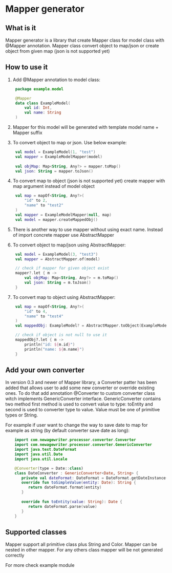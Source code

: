 # Mapper generator

## What is it

Mapper generator is a library that create Mapper class for model class with @Mapper annotation.
Mapper class convert object to map/json or create object from given map (json is not supported yet)

## How to use it

1. Add @Mapper annotation to model class:
   ```kotlin
    package example.model
   
    @Mapper
    data class ExampleModel(
        val id: Int,
        val name: String
    )
   ```

2. Mapper for this model will be generated with template model name + Mapper suffix
3. To convert object to map or json. Use below example:
   ```kotlin
    val model = ExampleModel(1, "test")
    val mapper = ExampleModelMapper(model)
    
    val objMap: Map<String, Any?> = mapper.toMap()
    val json: String = mapper.toJson()      
   ```
4. To convert map to object (json is not supported yet) create mapper with map argument instead of model object
   ```kotlin
    val map = mapOf<String, Any?>(
        "id" to 2,
        "name" to "test2"        
    )
    val mapper = ExampleModelMapper(null, map)
    val model = mapper.createMappedObj()
   ```   
5. There is another way to use mapper without using exact name. Instead of import concrete mapper use AbstractMapper
6. To convert object to map/json using AbstractMapper:
   ```kotlin
    val model = ExampleModel(3, "test3")
    val mapper = AbstractMapper.of(model)
   
    // check if mapper for given object exist
    mapper?.let { m -> 
        val objMap: Map<String, Any?> = m.toMap()
        val json: String = m.toJson()
    }
   ```
7. To convert map to object using AbstractMapper:
   ```kotlin
    val map = mapOf<String, Any?>(
        "id" to 4,
        "name" to "test4"
    )
    val mappedObj: ExampleModel? = AbstractMapper.toObject(ExampleModel::class.java, map)
   
    // check if object is not null to use it
    mappedObj?.let { m -> 
        println("id: ${m.id}")
        println("name: ${m.name}")
    }
   ```

## Add your own converter

In version 0.3 and newer of Mapper library, a Converter patter has been added that allows user 
to add some new converter or override existing ones. To do that add annotation @Converter to custom converter class witch
implements GenericConverter interface. GenericConverter contains two method first method is used to convert value to type: toEntity
and second is used to converter type to value. Value must be one of primitive types or String.

For example if user want to change the way to save date to map for example as string (by default converter save date as long):

```kotlin
    import com.newagewriter.processor.converter.Converter
    import com.newagewriter.processor.converter.GenericConverter
    import java.text.DateFormat
    import java.util.Date
    import java.util.Locale

    @Converter(type = Date::class)
    class DateConverter : GenericConverter<Date, String> { 
       private val dateFormat: DateFormat = DateFormat.getDateInstance(DateFormat.DEFAULT, Locale("pl", "PL"))
       override fun toSimpleValue(entity: Date): String { 
          return dateFormat.format(entity) 
       }
       
       override fun toEntity(value: String): Date { 
          return dateFormat.parse(value) 
       }
    }
```


## Supported classes

Mapper support all primitive class plus String and Color. Mapper can be nested in other mapper. 
For any others class mapper will be not generated correctly

For more check example module
